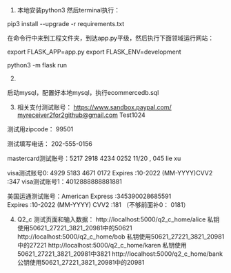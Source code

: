 1. 本地安装python3 然后terminal执行：

pip3 install --upgrade -r requirements.txt

在命令行中来到工程文件夹，到达app.py平级，然后执行下面领域运行网站：

export FLASK_APP=app.py
export FLASK_ENV=development

python3 -m flask run


2. 
启动mysql，配置好本地mysql，执行ecommercedb.sql


3. 相关支付测试账号：
https://www.sandbox.paypal.com/
myreceiver2for2github@gmail.com Test1024

测试用zipcode：
99501

测试填写电话：
202-555-0156

mastercard测试账号：5217 2918 4234 0252
                    11/20  ,  045
                    lie  xu


visa测试账号0: 4929 5183 4671 0172
              Expires :10-2022 (MM-YYYY)CVV2 :347
visa测试账号1：4012888888881881

美国运通测试账号：American Express :345390028685591    
        Expires :10-2022 (MM-YYYY)    CVV2 :181 （不够前面补0： 0181）


4. Q2_c 测试页面和输入数据：
http://localhost:5000/q2_c_home/alice 私钥使用50621_27221_3821_20981中的50621
http://localhost:5000/q2_c_home/bob   私钥使用50621_27221_3821_20981中的27221
http://localhost:5000/q2_c_home/karen 私钥使用50621_27221_3821_20981中3821
http://localhost:5000/q2_c_home/bank  公钥使用50621_27221_3821_20981中的20981
